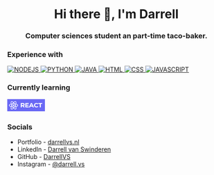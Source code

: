 <h1 align="center">Hi there 👋, I'm Darrell</h1>
<h3 align="center">Computer sciences student an part-time taco-baker.</h3>

<h3>Experience with</h3>
<p>
  <a target="_blank" rel="noopener noreferrer" href="/labels/nodejs.png">
    <img src="/DarrellVS/DarrellVS/raw/main/labels/nodejs.png" alt="NODEJS" style="max-width:100%;">
  </a>
  <a target="_blank" rel="noopener noreferrer" href="/labels/python.png">
    <img src="/DarrellVS/DarrellVS/raw/main/labels/python.png" alt="PYTHON" style="max-width:100%;">
  </a>
  <a target="_blank" rel="noopener noreferrer" href="/labels/java.png">
    <img src="/DarrellVS/DarrellVS/raw/main/labels/java.png" alt="JAVA" style="max-width:100%;">
  </a>
  <a target="_blank" rel="noopener noreferrer" href="/labels/html.png">
    <img src="/DarrellVS/DarrellVS/raw/main/labels/html.png" alt="HTML" style="max-width:100%;">
  </a>
  <a target="_blank" rel="noopener noreferrer" href="/labels/css.png">
    <img src="/DarrellVS/DarrellVS/raw/main/labels/css.png" alt="CSS" style="max-width:100%;">
  </a>
  <a target="_blank" rel="noopener noreferrer" href="/labels/javascript.png">
    <img src="/DarrellVS/DarrellVS/raw/main/labels/javascript.png" alt="JAVASCRIPT" style="max-width:100%;">
  </a>
</p>

<h3>Currently learning</h3>
<p>
  <a target="_blank" rel="noopener noreferrer" href="/labels/react.png">
    <img src="/labels/react.png" alt="REACT" style="max-width:100%;">
  </a>
</p>

<h3>Socials</h3>
<ul>
  <li>Portfolio   - <a href="https://darrellvs.nl" rel="nofollow">darrellvs.nl</a></li>
  <li>LinkedIn    - <a href="https://link.darrellvs.nl/linkedin" rel="nofollow">Darrell van Swinderen</a></li>
  <li>GitHub      - <a href="https://link.darrellvs.nl/github" rel="nofollow">DarrellVS</a></li>
  <li>Instagram   - <a href="https://link.darrellvs.nl/instagram" rel="nofollow">@darrell.vs</a></li>
</ul>
